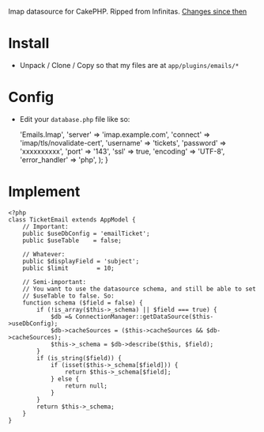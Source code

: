 Imap datasource for CakePHP. Ripped from Infinitas. 
[Changes since then](https://github.com/kvz/cakephp-emails-plugin/compare/10767bee59dd425ced5b97ae9604acf7f3c0d27a...master)

Install
============

 - Unpack / Clone / Copy so that my files are at `app/plugins/emails/*`

Config
========

 - Edit your `database.php` file like so:


    <?php
    class DATABASE_CONFIG {
        // ... your normal database config here ...

        // Imap email connection
        public $emailTicket = array(
            'datasource' => 'Emails.Imap',
            'server' => 'imap.example.com',
            'connect' => 'imap/tls/novalidate-cert',
            'username' => 'tickets',
            'password' => 'xxxxxxxxxx',
            'port' => '143',
            'ssl' => true,
            'encoding' => 'UTF-8',
            'error_handler' => 'php',
        );
    }


Implement
===========

    <?php
    class TicketEmail extends AppModel {
        // Important:
        public $useDbConfig = 'emailTicket';
        public $useTable    = false;

        // Whatever:
        public $displayField = 'subject';
        public $limit        = 10;

        // Semi-important:
        // You want to use the datasource schema, and still be able to set
        // $useTable to false. So:
        function schema ($field = false) {
            if (!is_array($this->_schema) || $field === true) {
                $db =& ConnectionManager::getDataSource($this->useDbConfig);
                $db->cacheSources = ($this->cacheSources && $db->cacheSources);
                $this->_schema = $db->describe($this, $field);
            }
            if (is_string($field)) {
                if (isset($this->_schema[$field])) {
                    return $this->_schema[$field];
                } else {
                    return null;
                }
            }
            return $this->_schema;
        }
    }
